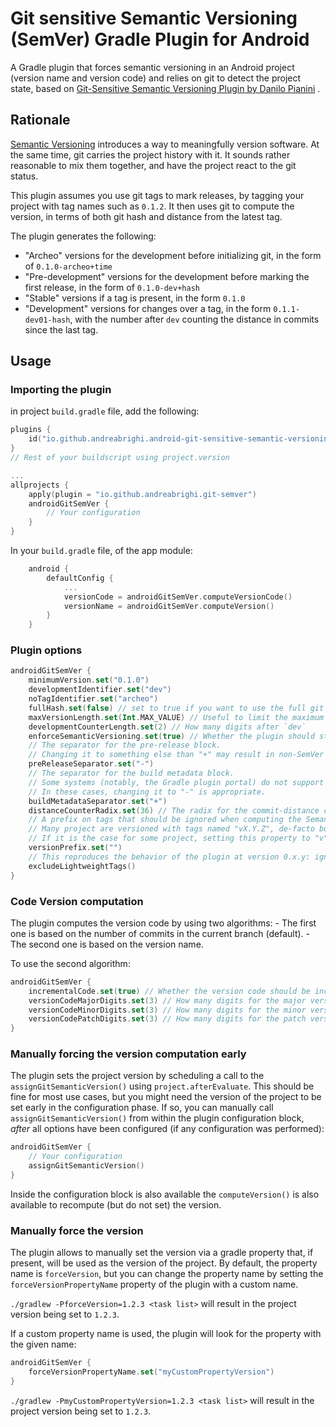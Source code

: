 # Git sensitive Semantic Versioning (SemVer) Gradle Plugin for Android

A Gradle plugin that forces semantic versioning in an Android project (version name and version code) and relies on git to detect
the project state, based on  [Git-Sensitive Semantic Versioning Plugin by Danilo Pianini](https://github.com/DanySK/git-sensitive-semantic-versioning-gradle-plugin) .

## Rationale

[Semantic Versioning](https://semver.org/) introduces a way to meaningfully version software.
At the same time, git carries the project history with it.
It sounds rather reasonable to mix them together, and have the project react to the git status.

This plugin assumes you use git tags to mark releases, by tagging your project with tag names such as `0.1.2`.
It then uses git to compute the version, in terms of both git hash and distance from the latest tag.

The plugin generates the following:

* "Archeo" versions for the development before initializing git, in the form of `0.1.0-archeo+time`
* "Pre-development" versions for the development before marking the first release, in the form of `0.1.0-dev+hash`
* "Stable" versions if a tag is present, in the form `0.1.0`
* "Development" versions for changes over a tag, in the form `0.1.1-dev01-hash`, with the number after `dev` counting the distance in commits since the last tag.

## Usage

### Importing the plugin

in project `build.gradle` file, add the following:

```kotlin
plugins {
    id("io.github.andreabrighi.android-git-sensitive-semantic-versioning-gradle-plugin") version "1.0.2"
}
// Rest of your buildscript using project.version

...
allprojects {
    apply(plugin = "io.github.andreabrighi.git-semver")
    androidGitSemVer {
        // Your configuration
    }
}
```

In your `build.gradle` file, of the app module:

```kotlin
    android {
        defaultConfig {
            ...
            versionCode = androidGitSemVer.computeVersionCode()
            versionName = androidGitSemVer.computeVersion()
        }
    }
```

### Plugin options

```kotlin
androidGitSemVer {
    minimumVersion.set("0.1.0")
    developmentIdentifier.set("dev")
    noTagIdentifier.set("archeo")
    fullHash.set(false) // set to true if you want to use the full git hash
    maxVersionLength.set(Int.MAX_VALUE) // Useful to limit the maximum version length, e.g. Gradle Plugins have a limit on 20
    developmentCounterLength.set(2) // How many digits after `dev`
    enforceSemanticVersioning.set(true) // Whether the plugin should stop if the resulting version is not a valid SemVer, or just warn
    // The separator for the pre-release block.
    // Changing it to something else than "+" may result in non-SemVer compatible versions
    preReleaseSeparator.set("-")
    // The separator for the build metadata block.
    // Some systems (notably, the Gradle plugin portal) do not support versions with a "+" symbol.
    // In these cases, changing it to "-" is appropriate.
    buildMetadataSeparator.set("+")
    distanceCounterRadix.set(36) // The radix for the commit-distance counter. Must be in the 2-36 range.
    // A prefix on tags that should be ignored when computing the Semantic Version.
    // Many project are versioned with tags named "vX.Y.Z", de-facto building valid SemVer versions but for the leading "v".
    // If it is the case for some project, setting this property to "v" would make these tags readable as SemVer tags.
    versionPrefix.set("")
    // This reproduces the behavior of the plugin at version 0.x.y: ignores non-annotated (lightweight) tags.
    excludeLightweightTags()
}
```

### Code Version computation

The plugin computes the version code by using two algorithms:
    - The first one is based on the number of commits in the current branch (default).
    - The second one is based on the version name.

To use the second algorithm:

```kotlin
androidGitSemVer {
    incrementalCode.set(true) // Whether the version code should be incremented with the commit distance
    versionCodeMajorDigits.set(3) // How many digits for the major version (default 3)
    versionCodeMinorDigits.set(3) // How many digits for the minor version (default 3)
    versionCodePatchDigits.set(3) // How many digits for the patch version (default 3)
}
```

### Manually forcing the version computation early

The plugin sets the project version by scheduling a call to the `assignGitSemanticVersion()` using `project.afterEvaluate`.
This should be fine for most use cases, but you might need the version of the project to be set early in the configuration phase.
If so, you can manually call `assignGitSemanticVersion()` from within the plugin configuration block, *after* all options have been configured
(if any configuration was performed):

```kotlin
androidGitSemVer {
    // Your configuration
    assignGitSemanticVersion()
}
```

Inside the configuration block is also available the `computeVersion()` is also available to recompute (but do not set)
the version.

### Manually force the version

The plugin allows to manually set the version via a gradle property that, if present, will be used as the version of the project.
By default, the property name is `forceVersion`, but you can change the property name by setting the `forceVersionPropertyName` property of the plugin with a custom name.

`./gradlew -PforceVersion=1.2.3 <task list>` will result in the project version being set to `1.2.3`.

If a custom property name is used, the plugin will look for the property with the given name:

```kotlin
androidGitSemVer {
    forceVersionPropertyName.set("myCustomPropertyVersion")
}
```

`./gradlew -PmyCustomPropertyVersion=1.2.3 <task list>` will result in the project version being set to `1.2.3`.
